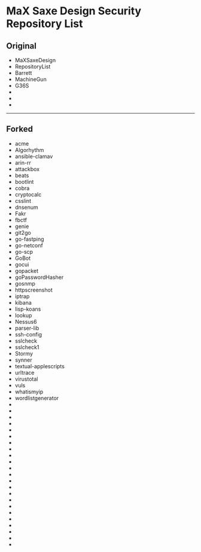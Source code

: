 # MaX Saxe Design Security Repository List

## Original

* MaXSaxeDesign  
* RepositoryList  
* Barrett  
* MachineGun  
* G36S  
*   
*   
*   

---

## Forked

* acme  
* Algorhythm  
* ansible-clamav  
* arin-rr  
* attackbox  
* beats  
* bootlint  
* cobra  
* cryptocalc  
* csslint  
* dnsenum  
* Fakr  
* fbctf  
* genie  
* git2go  
* go-fastping  
* go-netconf  
* go-scp  
* GoBot  
* gocui  
* gopacket  
* goPasswordHasher  
* gosnmp  
* httpscreenshot  
* iptrap  
* kibana  
* lisp-koans  
* lookup  
* Nessus6  
* parser-lib  
* ssh-config  
* sslcheck  
* sslcheck1  
* Stormy  
* synner  
* textual-applescripts  
* urltrace  
* virustotal  
* vuls  
* whatismyip  
* wordlistgenerator  
*   
*   
*   
*   
*   
*   
*   
*   
*   
*   
*   
*   
*   
*   
*   
*   
*   
*   
*   
*   
*   
*   
*   

